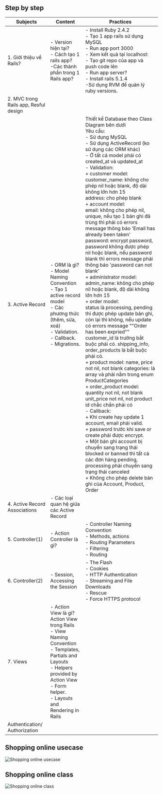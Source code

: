 ## Step by step

| Subjects | Content  | Practices  |
| ------------- |-------------| -----|
| 1. Giới thiệu về Rails?|- Version hiện tại?  <br> - Cách tạo 1 rails app?  <br> -Các thành phần trong 1 Rails app? | - Install Ruby 2.4.2 <br> - Tạo 1 app rails sử dụng MySQL  <br> - Run app port 3000  <br> - Xem kết quả tại localhost:  <br> - Tạo git repo của app và push code lên  <br> - Run app server? <br/> - Install rails 5.1.4  <br>-Sử dụng RVM để quản lý ruby versions.|
|2. MVC trong Rails app, Resful design | | |		
|3. Active Record | - ORM là gì? <br/>- Model Naming Convention <br> - Tạo 1 active record model <br> - Các phương thức (thêm, sửa, xoá) <br> - Validation. <br> - Callback.<br/> - Migrations.|Thiết kế Database theo Class Diagram bên dưới <br> Yêu cầu: <br> - Sử dụng MySQL <br> - Sử dụng ActiveRecord (ko sử dụng các ORM khác) <br> - Ở tất cả model phải có created_at và updated_at <br>- Validation: <br/> + customer model:<br/> customer_name: không cho phép nil hoặc blank, độ dài không lớn hơn 15 <br/>address: cho phép blank <br/>+ account model:<br/>email: không cho phép nil, unique, nếu tạo 1 bản ghi đã trùng thì phải có errors message thông báo 'Email has already been taken' <br/> password: encrypt password, password không được phép nil hoặc blank, nếu password blank thì errors message phải thông báo 'password can not blank' <br/> + administrator model: <br/> admin_name: không cho phép nil hoặc blank, độ dài không lớn hơn 15 <br/> + order model: <br/> status là processing, pending thì được phép update bản ghi, còn lại thì không, nếu update có errors message ""Order has been expried""  customer_id là trường bắt buộc phải có. shipping_info, order_products là bắt buộc phải có. <br/> + product model: name, price not nil, not blank categories: là array và phải nằm trong enum ProductCategories <br/>+ order_product model: quantity not nil, not blank unit_price not nil, not  product id chắc chắn phải có <br/> - Callback: <br/> + Khi create hay update 1 account, email phải valid. <br/> + password trước khi save or create phải được encrypt. <br/> + Một bản ghi account bị chuyển sang trạng thái blocked or banned thì tất cả các đơn hàng pending, processing phải chuyển sang trạng thái canceled <br/> + Không cho phép delete bản ghi của Account, Product, Order|
|4. Active Record Associations|	- Các loại quan hệ giữa các Active Record||	
|5. Controller(1)|- Action Controller là gì?| - Controller Naming Convention <br/>- Methods, actions <br/> - Routing Parameters <br/> - Filtering <br/> - Routing|	- Viết các controller, view đáp ứng biểu đồ Use case bên phải |
|6. Controller(2)|- Session, Accessing the Session |- The Flash <br/> - Cookies <br/> - HTTP Authentication <br/> - Streaming and File Downloads <br/> - Rescue <br/>- Force HTTPS protocol| 
|7. Views|- Action View là gì? Action View trong Rails <br/> - View Naming Convention <br/>- Templates, Partials and Layouts <br/> - Helpers provided by Action View <br/> - Form helper. <br/> - Layouts and Rendering in Rails| |
|Authentication/ Authorization| ||		

## Shopping online usecase
![Shopping online usecase](https://www.lucidchart.com/publicSegments/view/e96d1222-e4ba-4f23-a646-ed53e0134c03/image.png)

## Shopping online class
![Shopping online class](https://www.lucidchart.com/publicSegments/view/1e48a750-2c74-4544-9b41-8c601c5cba46/image.png)
